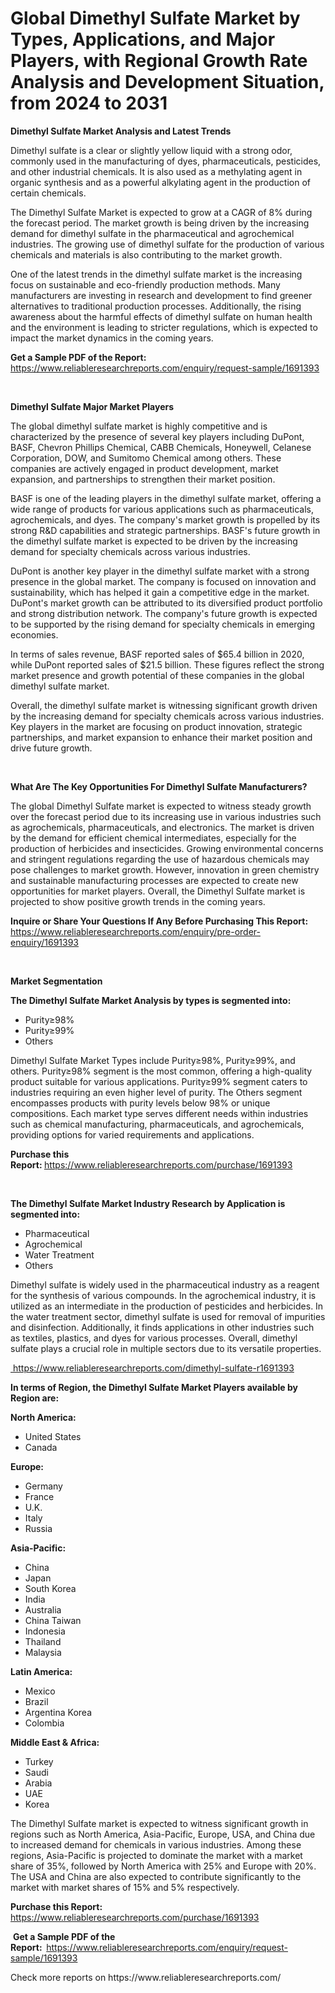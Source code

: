 <p><h1>Global Dimethyl Sulfate Market by Types, Applications, and Major Players, with Regional Growth Rate Analysis and Development Situation, from 2024 to 2031</h1></p><p><strong>Dimethyl Sulfate Market Analysis and Latest Trends</strong></p>
<p><p>Dimethyl sulfate is a clear or slightly yellow liquid with a strong odor, commonly used in the manufacturing of dyes, pharmaceuticals, pesticides, and other industrial chemicals. It is also used as a methylating agent in organic synthesis and as a powerful alkylating agent in the production of certain chemicals.</p><p>The Dimethyl Sulfate Market is expected to grow at a CAGR of 8% during the forecast period. The market growth is being driven by the increasing demand for dimethyl sulfate in the pharmaceutical and agrochemical industries. The growing use of dimethyl sulfate for the production of various chemicals and materials is also contributing to the market growth.</p><p>One of the latest trends in the dimethyl sulfate market is the increasing focus on sustainable and eco-friendly production methods. Many manufacturers are investing in research and development to find greener alternatives to traditional production processes. Additionally, the rising awareness about the harmful effects of dimethyl sulfate on human health and the environment is leading to stricter regulations, which is expected to impact the market dynamics in the coming years.</p></p>
<p><strong>Get a Sample PDF of the Report:&nbsp;</strong> <a href="https://www.reliableresearchreports.com/enquiry/request-sample/1691393">https://www.reliableresearchreports.com/enquiry/request-sample/1691393</a></p>
<p>&nbsp;</p>
<p><strong>Dimethyl Sulfate Major Market Players</strong></p>
<p><p>The global dimethyl sulfate market is highly competitive and is characterized by the presence of several key players including DuPont, BASF, Chevron Phillips Chemical, CABB Chemicals, Honeywell, Celanese Corporation, DOW, and Sumitomo Chemical among others. These companies are actively engaged in product development, market expansion, and partnerships to strengthen their market position.</p><p>BASF is one of the leading players in the dimethyl sulfate market, offering a wide range of products for various applications such as pharmaceuticals, agrochemicals, and dyes. The company's market growth is propelled by its strong R&D capabilities and strategic partnerships. BASF's future growth in the dimethyl sulfate market is expected to be driven by the increasing demand for specialty chemicals across various industries.</p><p>DuPont is another key player in the dimethyl sulfate market with a strong presence in the global market. The company is focused on innovation and sustainability, which has helped it gain a competitive edge in the market. DuPont's market growth can be attributed to its diversified product portfolio and strong distribution network. The company's future growth is expected to be supported by the rising demand for specialty chemicals in emerging economies.</p><p>In terms of sales revenue, BASF reported sales of $65.4 billion in 2020, while DuPont reported sales of $21.5 billion. These figures reflect the strong market presence and growth potential of these companies in the global dimethyl sulfate market.</p><p>Overall, the dimethyl sulfate market is witnessing significant growth driven by the increasing demand for specialty chemicals across various industries. Key players in the market are focusing on product innovation, strategic partnerships, and market expansion to enhance their market position and drive future growth.</p></p>
<p>&nbsp;</p>
<p><strong>What Are The Key Opportunities For Dimethyl Sulfate Manufacturers?</strong></p>
<p><p>The global Dimethyl Sulfate market is expected to witness steady growth over the forecast period due to its increasing use in various industries such as agrochemicals, pharmaceuticals, and electronics. The market is driven by the demand for efficient chemical intermediates, especially for the production of herbicides and insecticides. Growing environmental concerns and stringent regulations regarding the use of hazardous chemicals may pose challenges to market growth. However, innovation in green chemistry and sustainable manufacturing processes are expected to create new opportunities for market players. Overall, the Dimethyl Sulfate market is projected to show positive growth trends in the coming years.</p></p>
<p><strong>Inquire or Share Your Questions If Any Before Purchasing This Report:</strong> <a href="https://www.reliableresearchreports.com/enquiry/pre-order-enquiry/1691393">https://www.reliableresearchreports.com/enquiry/pre-order-enquiry/1691393</a></p>
<p>&nbsp;</p>
<p><strong>Market Segmentation</strong></p>
<p><strong>The Dimethyl Sulfate Market Analysis by types is segmented into:</strong></p>
<p><ul><li>Purity≥98%</li><li>Purity≥99%</li><li>Others</li></ul></p>
<p><p>Dimethyl Sulfate Market Types include Purity≥98%, Purity≥99%, and others. Purity≥98% segment is the most common, offering a high-quality product suitable for various applications. Purity≥99% segment caters to industries requiring an even higher level of purity. The Others segment encompasses products with purity levels below 98% or unique compositions. Each market type serves different needs within industries such as chemical manufacturing, pharmaceuticals, and agrochemicals, providing options for varied requirements and applications.</p></p>
<p><strong>Purchase this Report:&nbsp;</strong><a href="https://www.reliableresearchreports.com/purchase/1691393">https://www.reliableresearchreports.com/purchase/1691393</a></p>
<p>&nbsp;</p>
<p><strong>The Dimethyl Sulfate Market Industry Research by Application is segmented into:</strong></p>
<p><ul><li>Pharmaceutical</li><li>Agrochemical</li><li>Water Treatment</li><li>Others</li></ul></p>
<p><p>Dimethyl sulfate is widely used in the pharmaceutical industry as a reagent for the synthesis of various compounds. In the agrochemical industry, it is utilized as an intermediate in the production of pesticides and herbicides. In the water treatment sector, dimethyl sulfate is used for removal of impurities and disinfection. Additionally, it finds applications in other industries such as textiles, plastics, and dyes for various processes. Overall, dimethyl sulfate plays a crucial role in multiple sectors due to its versatile properties.</p></p>
<p><a href="https://www.reliableresearchreports.com/dimethyl-sulfate-r1691393">&nbsp;https://www.reliableresearchreports.com/dimethyl-sulfate-r1691393</a></p>
<p><strong>In terms of Region, the Dimethyl Sulfate Market Players available by Region are:</strong></p>
<p>
    <p> <strong> North America: </strong>
        <ul>
            <li>United States</li>
            <li>Canada</li>
        </ul>
        </p> 
    <p> <strong> Europe: </strong>
        <ul>
            <li>Germany</li>
            <li>France</li>
            <li>U.K.</li>
            <li>Italy</li>
            <li>Russia</li>
        </ul>
        </p> 
    <p> <strong> Asia-Pacific: </strong>
        <ul>
            <li>China</li>
            <li>Japan</li>
            <li>South Korea</li>
            <li>India</li>
            <li>Australia</li>
            <li>China Taiwan</li>
            <li>Indonesia</li>
            <li>Thailand</li>
            <li>Malaysia</li>
        </ul>
        </p> 
    <p> <strong> Latin America: </strong>
        <ul>
            <li>Mexico</li>
            <li>Brazil</li>
            <li>Argentina Korea</li>
            <li>Colombia</li>
        </ul>
        </p> 
    <p> <strong> Middle East & Africa: </strong>
        <ul>
            <li>Turkey</li>
            <li>Saudi</li>
            <li>Arabia</li>
            <li>UAE</li>
            <li>Korea</li>
        </ul>
    </p>
    </p>
<p><p>The Dimethyl Sulfate market is expected to witness significant growth in regions such as North America, Asia-Pacific, Europe, USA, and China due to increased demand for chemicals in various industries. Among these regions, Asia-Pacific is projected to dominate the market with a market share of 35%, followed by North America with 25% and Europe with 20%. The USA and China are also expected to contribute significantly to the market with market shares of 15% and 5% respectively.</p></p>
<p><strong>Purchase this Report: </strong><a href="https://www.reliableresearchreports.com/purchase/1691393">https://www.reliableresearchreports.com/purchase/1691393</a></p>
<p>&nbsp;<strong>Get a Sample PDF of the Report:&nbsp;&nbsp;</strong><a href="https://www.reliableresearchreports.com/enquiry/request-sample/1691393">https://www.reliableresearchreports.com/enquiry/request-sample/1691393</a></p>
<p><strong></strong></p>
<p>Check more reports on https://www.reliableresearchreports.com/</p>